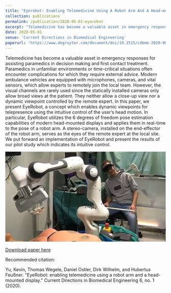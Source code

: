 ```yaml
---
title: "Eyerobot: Enabling Telemedicine Using A Robot Arm And A Head-mounted Display"
collection: publications
permalink: /publication/2020-05-01-eyerobot
excerpt: "Telemedicine has become a valuable asset in emergency responses for assisting paramedics in decision making and first contact treatment. Paramedics in unfamiliar environments or time-critical situations often encounter complications for which they require external advice. Modern ambulance vehicles are equipped with microphones, cameras, and vital sensors, which allow experts to remotely join the local team. However, the visual channels are rarely used since the statically installed cameras only allow broad views at the patient. They neither allow a close-up view nor a dynamic viewpoint controlled by the remote expert. In this paper, we present EyeRobot, a concept which enables dynamic viewpoints for telepresence…<br/><img src='/images/EyeRobot.jpg'>"
date: 2020-05-01
venue: 'Current Directions in Biomedical Engineering'
paperurl: 'https://www.degruyter.com/document/doi/10.1515/cdbme-2020-0019/html'
---
```

Telemedicine has become a valuable asset in emergency responses for assisting paramedics in decision making and first contact treatment. Paramedics in unfamiliar environments or time-critical situations often encounter complications for which they require external advice. Modern ambulance vehicles are equipped with microphones, cameras, and vital sensors, which allow experts to remotely join the local team. However, the visual channels are rarely used since the statically installed cameras only allow broad views at the patient. They neither allow a close-up view nor a dynamic viewpoint controlled by the remote expert. In this paper, we present EyeRobot, a concept which enables dynamic viewpoints for telepresence using the intuitive control of the user’s head motion. In particular, EyeRobot utilizes the 6 degrees of freedom pose estimation capabilities of modern head-mounted displays and applies them in real-time to the pose of a robot arm. A stereo-camera, installed on the end-effector of the robot arm, serves as the eyes of the remote expert at the local site. We put forward an implementation of EyeRobot and present the results of our pilot study which indicates its intuitive control.

![Teaser](/images/EyeRobot.jpg)

[Download paper here](https://www.degruyter.com/document/doi/10.1515/cdbme-2020-0019/pdf)


Recommended citation: 

Yu, Kevin, Thomas Wegele, Daniel Ostler, Dirk Wilhelm, and Hubertus Feußner. "EyeRobot: enabling telemedicine using a robot arm and a head-mounted display." Current Directions in Biomedical Engineering 6, no. 1 (2020).